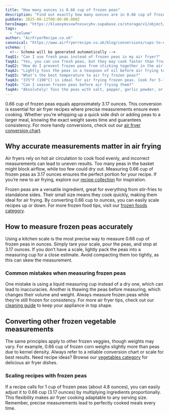 ```yaml
---
title: "How many ounces is 0.66 cup of frozen peas"
description: "Find out exactly how many ounces are in 0.66 cup of frozen peas for perfect air fryer recipes. Easy conversion guide included!"
pubDate: 2025-08-12T00:00:00.000Z
heroImage: "https://klueoymssxwfnxsvcyhv.supabase.co/storage/v1/object/public/Shmucket/how-many-ounces-is-066-cup-of-frozen-peas.webp"
tags:
  - "volume"
author: "AirFryerRecipe.co.uk"
canonical: "https://www.airfryerrecipe.co.uk/blog/conversions/cups-to-ounces/how-many-ounces-is-066-cup-of-frozen-peas"
schema: |
  <!-- Schema will be generated automatically -->
faqQ1: "Can I use fresh peas instead of frozen peas in my air fryer?"
faqA1: "Yes, you can use fresh peas, but they may cook faster than frozen ones. Fresh peas are softer and contain more moisture, so reduce cooking time by 1-2 minutes. If substituting, use the same weight (3.17 ounces for 0.66 cup) for consistency."
faqQ2: "How do I prevent frozen peas from sticking together in the air fryer?"
faqA2: "Lightly toss the peas in a teaspoon of oil before air frying to prevent clumping. Shake the basket halfway through cooking to ensure even heat distribution. Avoid overcrowding, as this can cause peas to stick and cook unevenly."
faqQ3: "What’s the best temperature to air fry frozen peas?"
faqA3: "375°F (190°C) is ideal for air frying frozen peas. Cook for 5-7 minutes, shaking the basket once. This temperature ensures they’re heated through without becoming mushy. Adjust slightly based on your air fryer model."
faqQ4: "Can I season frozen peas before air frying them?"
faqA4: "Absolutely! Toss the peas with salt, pepper, garlic powder, or herbs before cooking for extra flavour. A light coating of oil helps the seasoning adhere. Experiment with spices to match your dish—paprika or lemon zest work well too."
---
```

<p>0.66 cup of frozen peas equals approximately 3.17 ounces. This conversion is essential for air fryer recipes where precise measurements ensure even cooking. Whether you’re whipping up a quick side dish or adding peas to a larger meal, knowing the exact weight saves time and guarantees consistency. For more handy conversions, check out our <a href=https://www.airfryerrecipe.co.uk/air-fryer-conversion-chart>air fryer conversion chart</a>.</p>  

<h2>Why accurate measurements matter in air frying</h2>  
<p>Air fryers rely on hot air circulation to cook food evenly, and incorrect measurements can lead to uneven results. Too many peas in the basket might block airflow, while too few could dry out. Measuring 0.66 cup of frozen peas as 3.17 ounces ensures the perfect portion for your recipe. If you’re new to air frying, explore our <a href=https://www.airfryerrecipe.co.uk/recipes>recipe collection</a> for inspiration.</p>  

<p>Frozen peas are a versatile ingredient, great for everything from stir-fries to standalone sides. Their small size means they cook quickly, making them ideal for air frying. By converting 0.66 cup to ounces, you can easily scale recipes up or down. For more frozen food tips, visit our <a href=https://www.airfryerrecipe.co.uk/recipe-category/frozen-foods>frozen foods category</a>.</p>  

<h2>How to measure frozen peas accurately</h2>  
<p>Using a kitchen scale is the most precise way to measure 0.66 cup of frozen peas in ounces. Simply tare your scale, pour the peas, and stop at 3.17 ounces. If you don’t have a scale, lightly pack the peas into a measuring cup for a close estimate. Avoid compacting them too tightly, as this can skew the measurement.</p>  

<h3>Common mistakes when measuring frozen peas</h3>  
<p>One mistake is using a liquid measuring cup instead of a dry one, which can lead to inaccuracies. Another is thawing the peas before measuring, which changes their volume and weight. Always measure frozen peas while they’re still frozen for consistency. For more air fryer tips, check out our <a href=https://www.airfryerrecipe.co.uk/air-fryer-cleaner>cleaning guide</a> to keep your appliance in top shape.</p>  

<h2>Converting other frozen vegetable measurements</h2>  
<p>The same principles apply to other frozen veggies, though weights may vary. For example, 0.66 cup of frozen corn weighs slightly more than peas due to kernel density. Always refer to a reliable conversion chart or scale for best results. Need recipe ideas? Browse our <a href=https://www.airfryerrecipe.co.uk/recipe-category/vegetables>vegetables category</a> for delicious air fryer dishes.</p>  

<h3>Scaling recipes with frozen peas</h3>  
<p>If a recipe calls for 1 cup of frozen peas (about 4.8 ounces), you can easily adjust it to 0.66 cup (3.17 ounces) by multiplying ingredients proportionally. This flexibility makes air fryer cooking adaptable to any serving size. Remember, precise measurements lead to perfectly cooked meals every time.</p>
